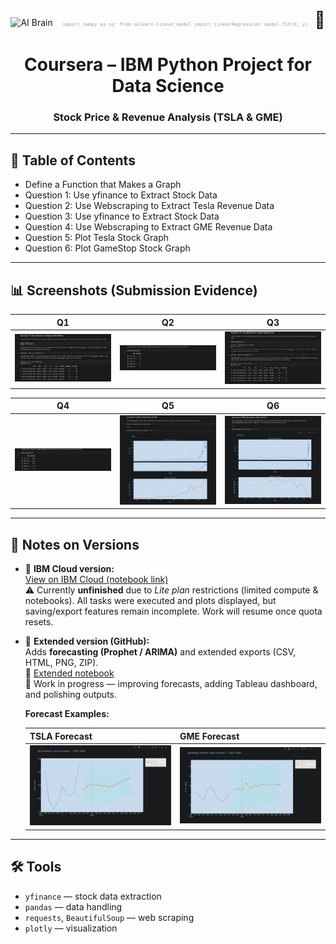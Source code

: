 <p align="center" style="margin:0 0 18px 0;">
  <img src="https://img.icons8.com/color/96/artificial-intelligence.png" width="85" alt="AI Brain"/>
  &nbsp;&nbsp;
  <span style="font-size:9px; color:#90a4ae;">
    <code>import numpy as np</code> · <code>from sklearn.linear_model import LinearRegression</code> · <code>model.fit(X, y)</code>
  </span>
  &nbsp;&nbsp;<span style="font-size:26px;">🐍</span>
</p>

<h1 align="center">Coursera – IBM Python Project for Data Science</h1>
<h3 align="center">Stock Price & Revenue Analysis (TSLA & GME)</h3>

---

## 📘 Table of Contents

- Define a Function that Makes a Graph  
- Question 1: Use yfinance to Extract Stock Data  
- Question 2: Use Webscraping to Extract Tesla Revenue Data  
- Question 3: Use yfinance to Extract Stock Data  
- Question 4: Use Webscraping to Extract GME Revenue Data  
- Question 5: Plot Tesla Stock Graph  
- Question 6: Plot GameStop Stock Graph  

---

## 📊 Screenshots (Submission Evidence)

| Q1 | Q2 | Q3 |
|----|----|----|
| ![Q1](./ibm_ds_screenshots/Screenshot_q1.png) | ![Q2](./ibm_ds_screenshots/Screenshot_q2.png) | ![Q3](./ibm_ds_screenshots/Screenshot_q3.png) |

| Q4 | Q5 | Q6 |
|----|----|----|
| ![Q4](./ibm_ds_screenshots/Screenshot_q4.png) | ![Q5](./ibm_ds_screenshots/Screenshot_q5.png) | ![Q6](./ibm_ds_screenshots/Screenshot_q6.png) |

---

## 📝 Notes on Versions

- 🔹 **IBM Cloud version:**  
  [View on IBM Cloud (notebook link)](https://dataplatform.cloud.ibm.com/analytics/notebooks/v2/68ab5a8f-a206-44ce-b99a-3138c9c58935/view?access_token=5f105c703536a0133190b848a2d42cce055e9a2ebbd8bb04a7521d6c536ee475&context=cpdaas)  
  ⚠️ Currently **unfinished** due to *Lite plan* restrictions (limited compute & notebooks). All tasks were executed and plots displayed, but saving/export features remain incomplete. Work will resume once quota resets.

- 🔹 **Extended version (GitHub):**  
  Adds **forecasting (Prophet / ARIMA)** and extended exports (CSV, HTML, PNG, ZIP).  
  📂 [Extended notebook](https://github.com/VladBrilliant/Stock-Forecast-TSLA-GME/blob/main/notebooks/Extended/Python_Project_for_Data_Science_Project_2.ipynb)  
  🚧 Work in progress — improving forecasts, adding Tableau dashboard, and polishing outputs.

  **Forecast Examples:**  

  | TSLA Forecast | GME Forecast |
  |---------------|--------------|
  | ![TSLA Forecast](https://github.com/VladBrilliant/Stock-Forecast-TSLA-GME/blob/main/notebooks/Extended/ibm_extended_screenshots/Screenshot_3.png) | ![GME Forecast](https://github.com/VladBrilliant/Stock-Forecast-TSLA-GME/blob/main/notebooks/Extended/ibm_extended_screenshots/Screenshot_4.png) |

---

## 🛠️ Tools

- `yfinance` — stock data extraction  
- `pandas` — data handling  
- `requests`, `BeautifulSoup` — web scraping  
- `plotly` — visualization  
